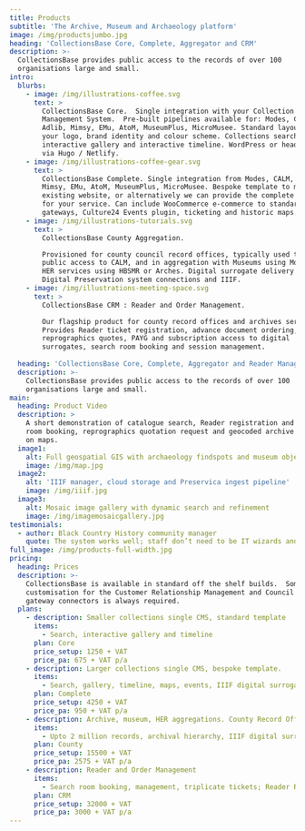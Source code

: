 ```yaml
---
title: Products
subtitle: 'The Archive, Museum and Archaeology platform'
image: /img/productsjumbo.jpg
heading: 'CollectionsBase Core, Complete, Aggregator and CRM'
description: >-
  CollectionsBase provides public access to the records of over 100
  organisations large and small.
intro:
  blurbs:
    - image: /img/illustrations-coffee.svg
      text: >
        CollectionsBase Core.  Single integration with your Collection
        Management System.  Pre-built pipelines available for: Modes, CALM,
        Adlib, Mimsy, EMu, AtoM, MuseumPlus, MicroMusee. Standard layout, with
        your logo, brand identity and colour scheme. Collections search listing,
        interactive gallery and interactive timeline. WordPress or headless CMS
        via Hugo / Netlify.
    - image: /img/illustrations-coffee-gear.svg
      text: >
        CollectionsBase Complete. Single integration from Modes, CALM, Adlib,
        Mimsy, EMu, AtoM, MuseumPlus, MicroMusee. Bespoke template to match your
        existing website, or alternatively we can provide the complete solution
        for your service. Can include WooCommerce e-commerce to standard
        gateways, Culture24 Events plugin, ticketing and historic maps.
    - image: /img/illustrations-tutorials.svg
      text: >
        CollectionsBase County Aggregation.  

        Provisioned for county council record offices, typically used to provide
        public access to CALM, and in aggregation with Museums using Modes and
        HER services using HBSMR or Arches. Digital surrogate delivery using
        Digital Preservation system connections and IIIF.
    - image: /img/illustrations-meeting-space.svg
      text: >
        CollectionsBase CRM : Reader and Order Management.

        Our flagship product for county record offices and archives services. 
        Provides Reader ticket registration, advance document ordering,
        reprographics quotes, PAYG and subscription access to digital
        surrogates, search room booking and session management.
         
  heading: 'CollectionsBase Core, Complete, Aggregator and Reader Management'
  description: >-
    CollectionsBase provides public access to the records of over 100
    organisations large and small.
main:
  heading: Product Video
  description: >
    A short demonstration of catalogue search, Reader registration and search
    room booking, reprographics quotation request and geocoded archive records
    on maps.
  image1:
    alt: Full geospatial GIS with archaeology findspots and museum objects
    image: /img/map.jpg
  image2:
    alt: 'IIIF manager, cloud storage and Preservica ingest pipeline'
    image: /img/iiif.jpg
  image3:
    alt: Mosaic image gallery with dynamic search and refinement
    image: /img/imagemosaicgallery.jpg
testimonials:
  - author: Black Country History community manager
    quote: The system works well; staff don’t need to be IT wizards and now that the system is all set up and running smoothly, each partner uploads their data on an ‘as and when’ basis so that they are in control of what data goes onto the websites and when.
full_image: /img/products-full-width.jpg
pricing:
  heading: Prices
  description: >-
    CollectionsBase is available in standard off the shelf builds.  Some
    customisation for the Customer Relationship Management and Council Payment
    gateway connectors is always required.
  plans:
    - description: Smaller collections single CMS, standard template
      items:
        - Search, interactive gallery and timeline
      plan: Core
      price_setup: 1250 + VAT
      price_pa: 675 + VAT p/a
    - description: Larger collections single CMS, bespoke template.
      items:
        - Search, gallery, timeline, maps, events, IIIF digital surrogates
      plan: Complete
      price_setup: 4250 + VAT
      price_pa: 950 + VAT p/a
    - description: Archive, museum, HER aggregations. County Record Offices
      items:
        - Upto 2 million records, archival hierarchy, IIIF digital surrogates, e-commerce reprographics; Civica and Capita gateways. Can be purchased via G-Cloud
      plan: County
      price_setup: 15500 + VAT
      price_pa: 2575 + VAT p/a
    - description: Reader and Order Management
      items:
        - Search room booking, management, triplicate tickets; Reader Registration and ARA card integration, quotes and PAYG/subscription access to surrogates. Can be purchased via G-Cloud 
      plan: CRM
      price_setup: 32000 + VAT
      price_pa: 3000 + VAT p/a
---
```


